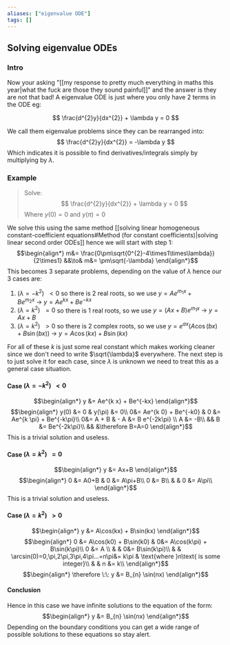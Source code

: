 ```yaml
---
aliases: ["eigenvalue ODE"]
tags: []
---
```


## Solving eigenvalue ODEs

### Intro

Now your asking "[[my response to pretty much everything in maths this year|what the fuck are those they sound painful]]" and the answer is they are not that bad! A eigenvalue ODE is just where you only have 2 terms in the ODE eg:

$$ \frac{d^{2}y}{dx^{2}} + \lambda y = 0 $$

We call them eigenvalue problems since they can be rearranged into:
$$ \frac{d^{2}y}{dx^{2}}  = -\lambda y $$
Which indicates it is possible to find derivatives/integrals simply by multiplying by $\lambda$.

### Example
> Solve:
> $$ \frac{d^{2}y}{dx^{2}} + \lambda y = 0 $$
> Where $y(0)=0$ and $y(\pi)=0$

We solve this using the same method [[solving linear homogeneous constant-coefficient equations#Method (for constant coefficients)|solving linear second order ODEs]] hence we will start with step 1:
$$\begin{align*}
m&=  \frac{0\pm\sqrt{0^{2}-4\times1\times\lambda}}{2\times1} &&\to& m&= \pm\sqrt{-\lambda}
\end{align*}$$
This becomes 3 separate problems, depending on the value of $\lambda$ hence our 3 cases are:
1) $(\lambda=-k^{2})\:\:<0$ so there is 2 real roots, so we use $y = Ae^{m_1 x} + Be^{m_2 x}\:\to\: y = Ae^{k x} + Be^{-kx}$
2) $(\lambda=k^{2})\:\:=0$ so there is 1 real roots, so we use $y = (Ax+B)e^{m_1 x}\:\to\:y = Ax+B$
3) $(\lambda=k^{2})\:\:>0$ so there is 2 complex roots, so we use $y = e^{ax} ( A\cos(bx) + B\sin(bx) ) \:\to\: y =  A\cos(kx) + B\sin(kx)$

For all of these $k$ is just some real constant which makes working cleaner since we don't need to write $\sqrt{\lambda}$ everywhere. The next step is to just solve it for each case, since $\lambda$ is unknown we need to treat this as a general case situation.

#### Case $(\lambda=-k^{2})\:\:<0$

$$\begin{align*}
y &=  Ae^{k x} + Be^{-kx} 
\end{align*}$$
$$\begin{align*}
y(0) &= 0 & y(\pi) &= 0\\
0&=  Ae^{k 0} + Be^{-k0}  & 0 &=  Ae^{k \pi} + Be^{-k\pi}\\
0&=  A + B &  - A &=  B e^{-2k\pi} \\
A &= -B\\
&& B &= Be^{-2k\pi}\\
&& &\therefore B=A=0
\end{align*}$$
This is a trivial solution and useless.

#### Case $(\lambda=k^{2})\:\:=0$

$$\begin{align*}
y &=  Ax+B
\end{align*}$$
$$\begin{align*}
0 &=  A0+B & 0 &=  A\pi+B\\ 
0 &= B\\
& & 0 &=  A\pi\\ 
\end{align*}$$
This is a trivial solution and useless.


#### Case $(\lambda=k^{2})\:\:>0$

$$\begin{align*}
y &=   A\cos(kx) + B\sin(kx)
\end{align*}$$
$$\begin{align*}
0 &=   A\cos(k0) + B\sin(k0) & 0&=   A\cos(k\pi) + B\sin(k\pi)\\
0 &=   A \\
& & 0&= B\sin(k\pi)\\
& & \arcsin(0)=0,\pi,2\pi,3\pi,4\pi...=n\pi&= k\pi & \text{where }n\text{ is some integer}\\
& & n &= k\\
\end{align*}$$
$$\begin{align*}
\therefore \:\: y &= B_{n} \sin(nx)
\end{align*}$$

#### Conclusion

Hence in this case we have infinite solutions to the equation of the form:
$$\begin{align*}
y &= B_{n} \sin(nx)
\end{align*}$$
Depending on the boundary conditions you can get a wide range of possible solutions to these equations so stay alert.

